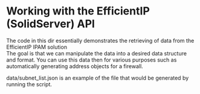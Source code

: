# Working with the EfficientIP (SolidServer) API
The code in this dir essentially demonstrates the retrieving of data from the EfficientIP IPAM solution  
The goal is that we can manipulate the data into a desired data structure and format.
You can use this data then for various purposes such as automatically generating address objects for a firewall.

data/subnet_list.json is an example of the file that would be generated by running the script.
